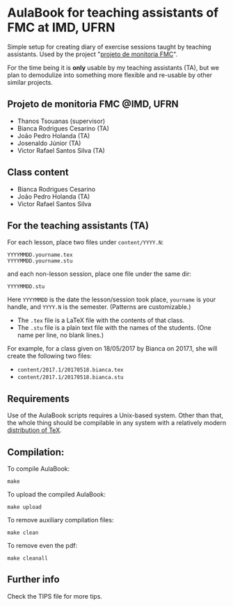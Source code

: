 # AulaBook for teaching assistants of FMC at IMD, UFRN

Simple setup for creating diary of exercise sessions taught by
teaching assistants.  Used by the project
"[projeto de monitoria FMC][fmcmonsite]".

For the time being it is **only** usable by my teaching assistants (TA),
but we plan to demodulize into something more flexible and re-usable
by other similar projects.


## Projeto de monitoria FMC @IMD, UFRN

* Thanos Tsouanas (supervisor)
* Bianca Rodrigues Cesarino (TA)
* João Pedro Holanda (TA)
* Josenaldo Júnior (TA)
* Victor Rafael Santos Silva (TA)


## Class content 

* Bianca Rodrigues Cesarino
* João Pedro Holanda (TA)
* Victor Rafael Santos Silva


## For the teaching assistants (TA)

For each lesson, place two files under `content/YYYY.N`:

    YYYYMMDD.yourname.tex
    YYYYMMDD.yourname.stu

and each non-lesson session, place one file under the same dir:

    YYYYMMDD.stu

Here `YYYYMMDD` is the date the lesson/session took place,
`yourname` is your handle, and `YYYY.N` is the semester.
(Patterns are customizable.)

* The `.tex` file is a LaTeX file with the contents of that class.
* The `.stu` file is a plain text file with the names of the students.
  (One name per line, no blank lines.)

For example, for a class given on 18/05/2017 by Bianca on 2017.1,
she will create the following two files:

* `content/2017.1/20170518.bianca.tex`
* `content/2017.1/20170518.bianca.stu`

## Requirements

Use of the AulaBook scripts requires a Unix-based system.
Other than that, the whole thing should be compilable in
any system with a relatively modern
[distribution of TeX][texlive].


## Compilation:

To compile AulaBook:

    make

To upload the compiled AulaBook:

    make upload

To remove auxiliary compilation files:

    make clean

To remove even the pdf:

    make cleanall


## Further info

Check the TIPS file for more tips.


[fmcmonsite]: http://fmc.imd.ufrn.br/
[aulabookfmc]: http://fmc.imd.ufrn.br/aulabook/
[texlive]: https://www.tug.org/texlive/
